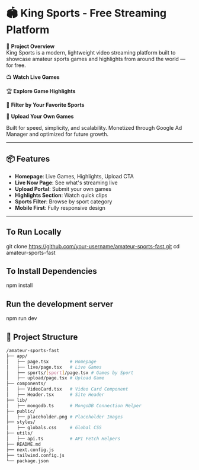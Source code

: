 # 🏟️ King Sports - Free Streaming Platform

🚀 **Project Overview**  
King Sports is a modern, lightweight video streaming platform built to showcase amateur sports games and highlights from around the world — for free.

📺 **Watch Live Games**

🏆 **Explore Game Highlights**

🏀 **Filter by Your Favorite Sports**

🎥 **Upload Your Own Games**

Built for speed, simplicity, and scalability. Monetized through Google Ad Manager and optimized for future growth.

---

## 📦 Features

- **Homepage**: Live Games, Highlights, Upload CTA
- **Live Now Page**: See what's streaming live
- **Upload Portal**: Submit your own games
- **Highlights Section**: Watch quick clips
- **Sports Filter**: Browse by sport category
- **Mobile First**: Fully responsive design

---

## To Run Locally

git clone https://github.com/your-username/amateur-sports-fast.git
cd amateur-sports-fast

## To Install Dependencies

npm install

## Run the development server

npm run dev

## 📂 Project Structure

```bash
/amateur-sports-fast
├── app/
│   ├── page.tsx        # Homepage
│   ├── live/page.tsx   # Live Games
│   ├── sports/[sport]/page.tsx # Games by Sport
│   ├── upload/page.tsx # Upload Game
├── components/
│   ├── VideoCard.tsx   # Video Card Component
│   ├── Header.tsx      # Site Header
├── lib/
│   ├── mongodb.ts      # MongoDB Connection Helper
├── public/
│   ├── placeholder.png # Placeholder Images
├── styles/
│   ├── globals.css     # Global CSS
├── utils/
│   ├── api.ts          # API Fetch Helpers
├── README.md
├── next.config.js
├── tailwind.config.js
└── package.json
